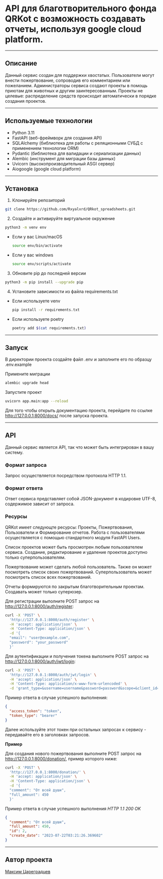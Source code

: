 # API для благотворительного фонда QRKot с возможность создавать отчеты, используя google cloud platform.

----------------------------------------
## Описание

Данный сервис создан для поддержки хвостатых. Пользователи могут внести пожертвование, 
сопроводив его комментарием или пожеланием. Администраторы сервиса создают проекты в помощь 
приютам для животных и другим заинтересованным. Проекты не целевые: распределение средств 
происходит автоматически в порядке создания проектов.

----------------------------------------
## Используемые технологии

 - Python 3.11
 - FastAPI (веб-фреймворк для создания API)
 - SQLAlchemy (библиотека для работы с реляционными СУБД с применением технологии ORM)
 - Pydantic (библиотека для валидации и сериализации данных)
 - Alembic (инструмент для миграции базы данных)
 - Uvicorn (высокопроизводительный ASGI сервер)
 - Aiogoogle (google cloud platform)
 
----------------------------------------
## Установка

1. Клонируйте репозиторий
```bash
git clone https://github.com/Rxyalxrd/QRkot_spreadsheets.git
```

2. Создайте и активируйте виртуальное окружение
```bash
python3 -m venv env
```

* Если у вас Linux/macOS

    ```bash
    source env/bin/activate
    ```

* Если у вас windows

    ```bash
    source env/scripts/activate
    ```

3. Обновите pip до последней версии
```bash
python3 -m pip install --upgrade pip
```

4. Установите зависимости из файла requirements.txt

* Если используете venv

    ```bash
    pip install -r requirements.txt
    ```

* Если используете poetry

    ```bash
    poetry add $(cat requirements.txt)
    ```

----------------------------------------
## Запуск

В директории проекта создайте файл .env и заполните его по образцу 
.env.example

Примените миграции
```bash
alembic upgrade head
```

Запустите проект
```bash
uvicorn app.main:app --reload
```

Для того чтобы открыть документацию проекта, перейдите по ссылке http://127.0.0.1:8000/docs/ после запуска проекта.

----------------------------------------
## API
Данный сервис является API, так что может быть интегрирован в вашу систему.

### Формат запроса
Запрос осуществляется посредством протокола HTTP 1.1.

### Формат ответа
Ответ сервиса представляет собой JSON-документ в кодировке UTF-8, 
содержимое зависит от запроса.

### Ресурсы
QRKot имеет следующте ресурсы: Проекты, Пожертвования, Пользователи и Формирование отчетов.
Работа с пользователями осуществляется с помощью стандартного модуля FastAPI Users.

Список проектов может быть просмотрен любым пользователем сервиса. Создание, редактирование 
и удаление проектов доступно только суперпользователям.

Пожертвование может сделать любой пользователь. Также он может посмотреть список 
своих пожертвований. Суперпользователь может посмотреть список всех пожертвований.

Отчеты формируются по закрытым благотворительным проектам. Создавать может только суперюзер.

Для регистрации выполните POST запрос на http://127.0.0.1:8000/auth/register:
```bash
curl -X 'POST' \
  'http://127.0.0.1:8000/auth/register' \
  -H 'accept: application/json' \
  -H 'Content-Type: application/json' \
  -d '{
  "email": "user@example.com",
  "password": "your_password"
  }'
```

Для аутентификации и получения токена выполните POST запрос на http://127.0.0.1:8000/auth/jwt/login:
```bash
curl -X 'POST' \
  'http://127.0.0.1:8000/auth/jwt/login' \
  -H 'accept: application/json' \
  -H 'Content-Type: application/x-www-form-urlencoded' \
  -d 'grant_type=&username=username&password=password&scope=&client_id=&client_secret='
```

Пример ответа в случае успешного выполнения:
```json
{
  "access_token": "token",
  "token_type": "bearer"
}
```

Далее используйте этот токен при остальных запросах к сервису - передавайте его в заголовках запросов. 

**Пример**

Для создания нового пожертвования выполните POST запрос на http://127.0.0.1:8000/donation/,
пример которого ниже:
```bash
curl -X 'POST' \
  'http://127.0.0.1:8000/donation/' \
  -H 'accept: application/json' \
  -H 'Content-Type: application/json' \
  -d '{
  "comment": "От всей души",
  "full_amount": 450
  }'
```

Пример ответа в случае успешного выполнения
_HTTP 1.1 200 OK_
```json
{
  "comment": "От всей души",
  "full_amount": 450,
  "id": 2,
  "create_date": "2023-07-22T03:21:26.369602"
}
```

----------------------------------------
## Автор проекта
[Максим Цареградцев](https://github.com/Rxyalxrd)
